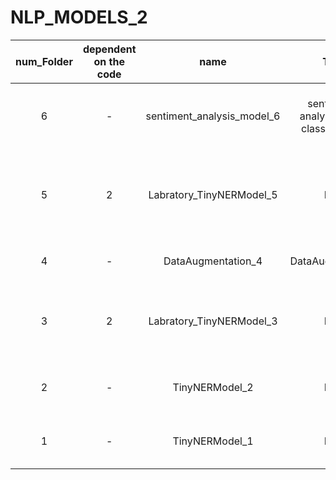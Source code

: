# NLP_MODELS_2

| num_Folder |dependent on the code| name | Task | Model-Type | توضیحات | 
|:-----:|:--:|:------------------------:|:---:|:-----:|:---------------------------------------------------------:|
| 6 | - | sentiment_analysis_model_6 | sentiment-analysis (seq-classification) | Sequence-Classification (encoder-only) | سه مدل برای طبقه بندی متن. |
| 5 | 2 | Labratory_TinyNERModel_5 | NER | Token-Classification | افزایش دیتای دیتاست , اعمال تغییرات رو بلاک انکودر |
| 4 | - | DataAugmentation_4 | DataAugmentation | - | افزایش دیتای یک دیتاست    |
| 3 | 2 | Labratory_TinyNERModel_3 | NER | Token-Classification | اعمال تغییرات رو بلاک انکودر و بررسی عملکرد |
| 2 | - | TinyNERModel_2 | NER | Token-Classification | ner یک مدل بسیار کوچک   |
| 1 | - | TinyNERModel_1 | NER | Token-Classification | ner یک مدل بسیار کوچک   |
